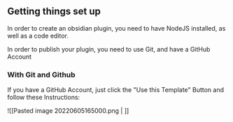 ## Getting things set up

In order to create an obsidian plugin, you need to have NodeJS installed, as well as a code editor.

In order to publish your plugin, you need to use Git, and have a GitHub Account

### With Git and Github

If you have a GitHub Account, just click the "Use this Template" Button and follow these Instructions:

![[Pasted image 20220605165000.png | ]]